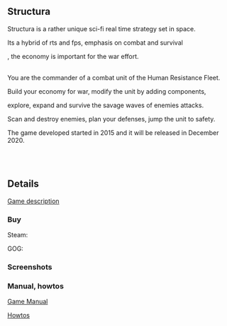 ## Structura

Structura is a rather unique sci-fi real time strategy set in space.

Its a hybrid of rts and fps, emphasis on combat and survival

, the economy is important for the war effort.
<br><br>

You are the commander of a combat unit of the Human Resistance Fleet.

Build your economy for war, modify the unit by adding components,

explore, expand and survive the savage waves of enemies attacks.

Scan and destroy enemies, plan your defenses, jump the unit to safety.

The game developed started in 2015 and it will be released in December 2020.

<br><br>

## Details

[Game description](https://greengolem.github.io/StructuraDescription)

### Buy

Steam:

GOG:

### Screenshots

### Manual, howtos

[Game Manual](https://greengolem.github.io/StructuraManual)

[Howtos](https://greengolem.github.io/StructuraHowtos)
